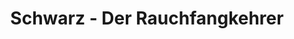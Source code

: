 ---
title: "Schwarz - Der Rauchfangkehrer"
url: /st-marein-im-muerztal/schwarz-der-rauchfangkehrer/
shop: Allgemein
---